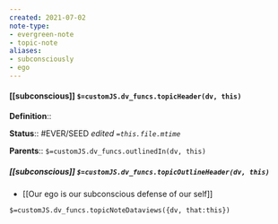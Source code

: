 ```yaml
---
created: 2021-07-02
note-type: 
- evergreen-note
- topic-note
aliases:
- subconsciously
- ego
---
```

 
#### [[subconscious]] `$=customJS.dv_funcs.topicHeader(dv, this)`



**Definition**::

**Status**:: #EVER/SEED
*edited `=this.file.mtime`*

**Parents**:: 
`$=customJS.dv_funcs.outlinedIn(dv, this)`

##### [[subconscious]] `$=customJS.dv_funcs.topicOutlineHeader(dv, this)`

- [[Our ego is our subconscious defense of our self]]


`$=customJS.dv_funcs.topicNoteDataviews({dv, that:this})`
